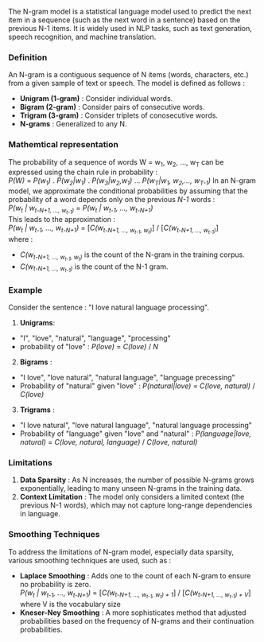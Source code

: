 The N-gram model is a statistical language model used to predict the next item in a sequence (such as the next word in a sentence) based on the previous N-1 items. It is widely used in NLP tasks, such as text generation, speech recognition, and machine translation.
### Definition
An N-gram is a contiguous sequence of N items (words, characters, etc.) from a given sample of text or speech. The model is defined as follows : 
- **Unigram (1-gram)** : Consider individual words.
- **Bigram (2-gram)** : Consider pairs of consecutive words.
- **Trigram (3-gram)** : Consider triplets of conosecutive words.
- **N-grams** : Generalized to any N.

### Mathemtical representation
The probability of a sequence of words W = w<sub>1</sub>, w<sub>2</sub>, ..., w<sub>T</sub> can be expressed using the chain rule in probability :  
*P(W)* = *P(w<sub>1</sub>)* . *P(w<sub>2</sub>|w<sub>1</sub>)* . *P(w<sub>3</sub>|w<sub>2</sub>,w<sub>1</sub>)* ... *P(w<sub>T</sub>|w<sub>1</sub>, w<sub>2</sub>,..., w<sub>T-1</sub>)*
In an N-gram model, we approximate the conditional probabilities by assuming that the probability of a word depends only on the previous *N-1* words :  
*P(w<sub>t</sub> | w<sub>t-N+1, ..., w<sub>t-1</sub>)* = *P(w<sub>t</sub> | w<sub>t-1</sub>, ..., w<sub>t-N+1</sub>)*  
This leads to the approximation :  
*P(w<sub>t</sub> | w<sub>t-1</sub>, ..., w<sub>t-N+1</sub>)* = [*C(w<sub>t-N+1, ..., w<sub>t-1</sub>, w<sub>t</sub>)*] / [*C(w<sub>t-N+1, ..., w<sub>t-1</sub>)*]  
where :  
- *C(w<sub>t-N+1, ..., w<sub>t-1</sub>, w<sub>t</sub>)* is the count of the N-gram in the training corpus.
- *C(w<sub>t-N+1, ..., w<sub>t-1</sub>)* is the count of the N-1 gram.

### Example
Consider the sentence : "I love natural language processing".
1. **Unigrams**:
- "I", "love", "natural", "language", "processing"
- probability of "love" : *P(love)* = *C(love)* / *N*
2. **Bigrams** :
- "I love", "love natural", "natural language", "language precessing"
- Probability of "natural" given "love" : *P(natural|love)* = *C(love, natural)* / *C(love)*
3. **Trigrams** :
  - "I love natural", "love natural language", "natural language processing"
  - Probability of "language" given "love" and "natural" : *P(language|love, natural)* = *C(love, natural, language)* / *C(love, natural)*

### Limitations
1. **Data Sparsity** :  As N increases, the number of possible N-grams grows exponentially, leading to many unseen N-grams in the training data.
2. **Context Limitation** : The model only considers a limited context (the previous N-1 words), which may not capture long-range dependencies in language.

### Smoothing Techniques
To address the limitations of N-gram model, especially data sparsity, various smoothing techniques are used, such as :  
- **Laplace Smoothing** : Adds one to the count of each N-gram to ensure no probability is zero.  
  *P(w<sub>t</sub> | w<sub>t-1</sub>, ..., w<sub>t-N+1</sub>)* = [*C(w<sub>t-N+1, ..., w<sub>t-1</sub>, w<sub>t</sub>) + 1*] / [*C(w<sub>t-N+1, ..., w<sub>t-1</sub>) + V*]  
  where V is the vocabulary size
- **Kneser-Ney Smoothing** : A more sophisticates method that adjusted probabilities based on the frequency of N-grams and their continuation probabilities.
